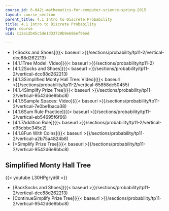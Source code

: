 ```yaml
---
course_id: 6-042j-mathematics-for-computer-science-spring-2015
layout: course_section
parent_title: 4.1 Intro to Discrete Probability
title: 4.1 Intro to Discrete Probability
type: course
uid: c12a12b45c5de1d33720b9e686ef96ed

---
```


*   [<Socks and Shoes]({{< baseurl >}}/sections/probability/tp11-2/vertical-dcc88d262213)
*   [4.1.1Tree Model: Video]({{< baseurl >}}/sections/probability/tp11-2)
*   [4.1.2Socks and Shoes]({{< baseurl >}}/sections/probability/tp11-2/vertical-dcc88d262213)
*   [4.1.3Simplified Monty Hall Tree: Video]({{< baseurl >}}/sections/probability/tp11-2/vertical-65858dc50455)
*   [4.1.4Simplify Prize Tree]({{< baseurl >}}/sections/probability/tp11-2/vertical-9542d6e9bbc8)
*   [4.1.5Sample Spaces: Video]({{< baseurl >}}/sections/probability/tp11-2/vertical-7e0be1baca38)
*   [4.1.6Sum Rule Practice]({{< baseurl >}}/sections/probability/tp11-2/vertical-eb54695f6f66)
*   [4.1.7Addition Rule]({{< baseurl >}}/sections/probability/tp11-2/vertical-d95cbbc345c2)
*   [4.1.8Fun With Coins]({{< baseurl >}}/sections/probability/tp11-2/vertical-a2b75a4824b8)
*   [\>Simplify Prize Tree]({{< baseurl >}}/sections/probability/tp11-2/vertical-9542d6e9bbc8)

Simplified Monty Hall Tree
--------------------------

{{< youtube L30HPgryd6I >}}

*   [BackSocks and Shoes]({{< baseurl >}}/sections/probability/tp11-2/vertical-dcc88d262213)
*   [ContinueSimplify Prize Tree]({{< baseurl >}}/sections/probability/tp11-2/vertical-9542d6e9bbc8)